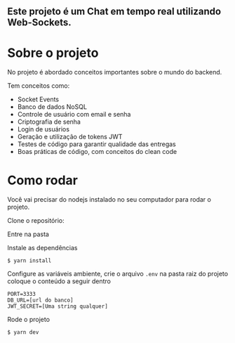## Este projeto é um Chat em tempo real utilizando Web-Sockets. 

# Sobre o projeto

No projeto é abordado conceitos importantes sobre o mundo do backend.

Tem conceitos como:
- Socket Events
- Banco de dados NoSQL
- Controle de usuário com email e senha
- Criptografia de senha
- Login de usuários
- Geração e utilização de tokens JWT
- Testes de código para garantir qualidade das entregas
- Boas práticas de código, com conceitos do clean code

# Como rodar 

Você vai precisar do nodejs instalado no seu computador para rodar o projeto.

Clone o repositório:

Entre na pasta

Instale as dependências
```
$ yarn install
```
Configure as variáveis ambiente, crie o arquivo `.env` na pasta raiz do projeto coloque o conteúdo a seguir dentro
```
PORT=3333
DB_URL=[url do banco]
JWT_SECRET=[Uma string qualquer]
```
Rode o projeto
```
$ yarn dev
```
